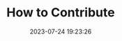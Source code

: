 ---
title: "How to Contribute"
description: "How to install FriskyMouse. An open-source, highly customizable mouse highlighter for Windows."
lead: "FriskyMouse can be installed from Microsoft Store. It is also available as portable application."
date: 2023-07-24 19:23:26
lastmod: 2023-07-24 19:23:33
draft: false
images: []
menu:
  docs:
    parent: "contributing"
weight: 110
toc: true

---